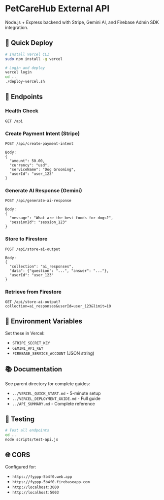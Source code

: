 # PetCareHub External API

Node.js + Express backend with Stripe, Gemini AI, and Firebase Admin SDK integration.

## 🚀 Quick Deploy

```bash
# Install Vercel CLI
sudo npm install -g vercel

# Login and deploy
vercel login
cd ..
./deploy-vercel.sh
```

## 📡 Endpoints

### Health Check
```
GET /api
```

### Create Payment Intent (Stripe)
```
POST /api/create-payment-intent

Body:
{
  "amount": 50.00,
  "currency": "usd",
  "serviceName": "Dog Grooming",
  "userId": "user_123"
}
```

### Generate AI Response (Gemini)
```
POST /api/generate-ai-response

Body:
{
  "message": "What are the best foods for dogs?",
  "sessionId": "session_123"
}
```

### Store to Firestore
```
POST /api/store-ai-output

Body:
{
  "collection": "ai_responses",
  "data": {"question": "...", "answer": "..."},
  "userId": "user_123"
}
```

### Retrieve from Firestore
```
GET /api/store-ai-output?collection=ai_responses&userId=user_123&limit=10
```

## 🔐 Environment Variables

Set these in Vercel:
- `STRIPE_SECRET_KEY`
- `GEMINI_API_KEY`
- `FIREBASE_SERVICE_ACCOUNT` (JSON string)

## 📚 Documentation

See parent directory for complete guides:
- `../VERCEL_QUICK_START.md` - 5-minute setup
- `../VERCEL_DEPLOYMENT_GUIDE.md` - Full guide
- `../API_SUMMARY.md` - Complete reference

## 🧪 Testing

```bash
# Test all endpoints
cd ..
node scripts/test-api.js
```

## 🌐 CORS

Configured for:
- `https://fyppp-5b4f0.web.app`
- `https://fyppp-5b4f0.firebaseapp.com`
- `http://localhost:3000`
- `http://localhost:5003`

